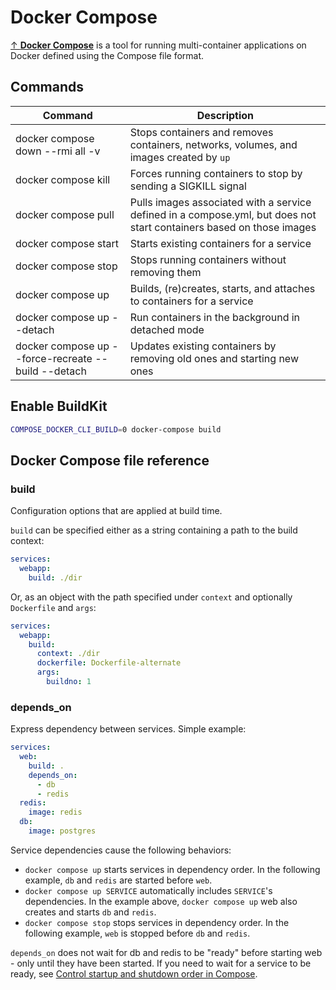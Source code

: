 # Docker Compose

[↑ **Docker Compose**](https://docs.docker.com/compose/intro/history/) is a tool for running multi-container applications on Docker defined using the Compose file format.

## Commands

| Command                                             | Description                                                                                                          |
| --------------------------------------------------- | -------------------------------------------------------------------------------------------------------------------- |
| docker compose down --rmi all -v                    | Stops containers and removes containers, networks, volumes, and images created by `up`                               |
| docker compose kill                                 | Forces running containers to stop by sending a SIGKILL signal                                                        |
| docker compose pull                                 | Pulls images associated with a service defined in a compose.yml, but does not start containers based on those images |
| docker compose start                                | Starts existing containers for a service                                                                             |
| docker compose stop                                 | Stops running containers without removing them                                                                       |
| docker compose up                                   | Builds, (re)creates, starts, and attaches to containers for a service                                                |
| docker compose up --detach                          | Run containers in the background in detached mode                                                                    |
| docker compose up --force-recreate --build --detach | Updates existing containers by removing old ones and starting new ones                                               |

## Enable BuildKit

```bash
COMPOSE_DOCKER_CLI_BUILD=0 docker-compose build
```

## Docker Compose file reference

### build

Configuration options that are applied at build time.

`build` can be specified either as a string containing a path to the build context:

```yaml
services:
  webapp:
    build: ./dir
```

Or, as an object with the path specified under `context` and optionally `Dockerfile` and `args`:

```yaml
services:
  webapp:
    build:
      context: ./dir
      dockerfile: Dockerfile-alternate
      args:
        buildno: 1
```

### depends_on

Express dependency between services.
Simple example:

```yaml
services:
  web:
    build: .
    depends_on:
      - db
      - redis
  redis:
    image: redis
  db:
    image: postgres
```

Service dependencies cause the following behaviors:

- `docker compose up` starts services in dependency order. In the following example, `db` and `redis` are started before `web`.
- `docker compose up SERVICE` automatically includes `SERVICE`'s dependencies. In the example above, `docker compose up` web also creates and starts `db` and `redis`.
- `docker compose stop` stops services in dependency order. In the following example, `web` is stopped before `db` and `redis`.

`depends_on` does not wait for db and redis to be "ready" before starting web - only until they have been started. If you need to wait for a service to be ready, see [Control startup and shutdown order in Compose](https://docs.docker.com/compose/startup-order/).
